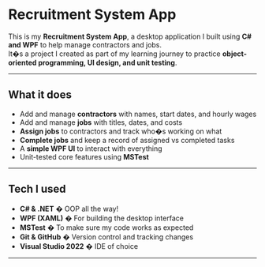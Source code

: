 ﻿
# Recruitment System App

This is my **Recruitment System App**, a desktop application I built using **C# and WPF** to help manage contractors and jobs.  
It�s a project I created as part of my learning journey to practice **object-oriented programming, UI design, and unit testing**.

---

## What it does
- Add and manage **contractors** with names, start dates, and hourly wages  
- Add and manage **jobs** with titles, dates, and costs  
- **Assign jobs** to contractors and track who�s working on what  
- **Complete jobs** and keep a record of assigned vs completed tasks  
- A **simple WPF UI** to interact with everything  
- Unit-tested core features using **MSTest**  

---

## Tech I used
- **C# & .NET** � OOP all the way!  
- **WPF (XAML)** � For building the desktop interface  
- **MSTest** � To make sure my code works as expected  
- **Git & GitHub** � Version control and tracking changes  
- **Visual Studio 2022** � IDE of choice  

---

